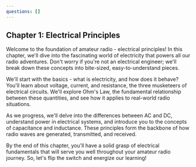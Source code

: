 ```yaml
---
questions: []
---
```


## Chapter 1: Electrical Principles

Welcome to the foundation of amateur radio - electrical principles! In this chapter, we'll dive into the fascinating world of electricity that powers all our radio adventures. Don't worry if you're not an electrical engineer; we'll break down these concepts into bite-sized, easy-to-understand pieces.

We'll start with the basics - what is electricity, and how does it behave? You'll learn about voltage, current, and resistance, the three musketeers of electrical circuits. We'll explore Ohm's Law, the fundamental relationship between these quantities, and see how it applies to real-world radio situations.

As we progress, we'll delve into the differences between AC and DC, understand power in electrical systems, and introduce you to the concepts of capacitance and inductance. These principles form the backbone of how radio waves are generated, transmitted, and received.

By the end of this chapter, you'll have a solid grasp of electrical fundamentals that will serve you well throughout your amateur radio journey. So, let's flip the switch and energize our learning!
